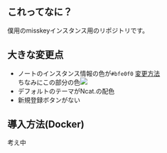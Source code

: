 ## これってなに？
僕用のmisskeyインスタンス用のリポジトリです。
## 大きな変更点
- ノートのインスタンス情報の色が`#bfe0f0` [変更方法](https://github.com/nullnyat/nca10.net/blob/Ncat/explanation/instancecolor.md)<br>
ちなみにこの部分の色<img src=https://user-images.githubusercontent.com/89781396/148686895-f1662508-9fe5-47fd-be51-3d61f5220a2c.png>
- デフォルトのテーマがNcat.の配色
- 新規登録ボタンがない
## 導入方法(Docker)
考え中
